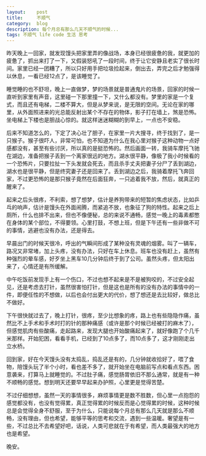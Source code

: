 ```yaml
---
layout:    post
title:     不顺气
category:  blog
description: 每个月总有那么几天不顺气的时候...
tags: 不顺气 life code 生活 思考
---
```

昨天晚上一回家，就发现馒头把家里弄的像战场，本身已经很疲惫的我，就更加的疲惫了，抓出来打了一下，又假装怒吼了一段时间，终于让它安静且老实了很长时间。家里已经一团糟了，所以只好用手把垃圾捡起来，倒出去，弄完之后才勉强得以休息，一看已经12点了，是该睡觉了。

睡觉睡的也不舒坦，晚上一直做梦，梦的场景就是普通鬼片的场景，回家的时候一直听到家里有声音，这里碰一下那里撞一下，又什么都没有。梦里的家是一个复式，而且还有电梯，二楼不算大，但是从梦来说，是无限的空间。无论在家的哪里，从外面照进来的光总能反射出某个不存在的物体，影子打在墙上，煞是恐怖。坐电梯上下楼也是胆战心惊的。就这样迷迷糊糊的到早上，一点也不安稳。

后来不知道怎么的，下定了决心壮了胆子，在家里一片大搜寻，终于找到了，是一只猴子。猴子很吓人，非常可怕，也不知道为什么在我心里对猴子这种动物一点好感都没有，甚至有些讨厌，所以真的是挺恐怖的。然后画面一转，我骑车摩托飞驰在湖边，准备把猴子丢到一个离家很远的地方。湖水很平静，像极了我小时候看的一个恐怖片，只要拉扯一下头发就会死去，而且杀手丈夫把妻子分尸了丢到湖边，湖水也是很平静，但是终究妻子还是回来了。丢到湖边之后，我骑着摩托飞奔回家，不过更恐怖的是那只猴子竟然在后面狂奔，一只追着我不放，然后，就真正的醒来了。

起来之后头很疼，不利索，想了想梦，估计是养狗带来的短暂的焦虑状态，比如乒乓的响声，估计是馒头在外面闹腾，而紧追不放，也象征了狗的特性。起来之后上厕所，什么也排不出来，但也不像便秘，总的来说不通畅，感觉一晚上的毒素都憋在身体的某个部位，不得要领。心里打鼓，不想上班，但是下午还有一些非做不可的事情，逃避也没有办法，还是得去。

早晨出门的时候天很冷，呼出的气瞬间形成了某种没有灵魂的烟雾。叫了一辆车，路况又非常堵，加上头疼，没有办法，只好在车上休息。班车也没有赶上，虽然有种强烈的晕车感，好歹坐上黑车10几分钟后终于到了公司。虽然头疼，但太阳出来了，心情还是有所缓解。

中午吃饭前发现手上有一个伤口，不过也想不起来是不是被狗咬的，不过安全起见，还是考虑去打针，虽然很害怕打针，但是这也是所有的没有办法的事情中的一件，即便任性的不想做，以后也会付出更大的代价，想了想还是去比较好，做总比不做好。

下午很快就过去了，晚上打针，很疼，至少比想象的疼，路上也有些隐隐作痛，虽然比不上手术和手术时打的针的那种痛感（或许是那个时候已经被打的麻木了），但感觉肌肉有些酸痛，走起路来，发现大腿也开始酸痛起来了，就好像跑了个几千米那样。开始犯困，看看手机，已经到了10点多了，而10点多了，这才刚刚走出立水桥。

回到家，好在今天馒头没有太捣乱，捣乱还是有的，几分钟就收拾好了，喂了食物，陪馒头玩了半个小时，看也差不多了，就开始坐在电脑前写点和看点东西。困意袭来，打算马上就睡觉的。不过肚子痛，感觉肠胃依旧不那么通常，就是有一种不顺畅的感觉。想到明天还要早早起来办护照，心里更是觉得苦楚。

不过仔细想想，虽然一天的事情很多，麻烦事情更是数不胜数，但心里一点抱怨的感觉都没有，也没有觉得累，真正觉得累的时候反而是心觉得累的时候，这种时候总是会觉得全身不舒服，至于为什么，只能说每个月总有那么几天就是那么不顺畅，没有理由，但也希望，能够平等的思考和交流，遇到一些温暖。奢望是有一些，不过总比不去希望好吧，话说，人类可悲就在于有希望，而人类最强大的地方也是希望。

晚安。
